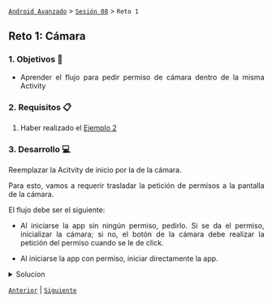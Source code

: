 [`Android Avanzado`](../..#readme) > [`Sesión 08`](..#readme) > `Reto 1`

## Reto 1: Cámara

<div style="text-align: justify;">




### 1. Objetivos :dart:

- Aprender el flujo para pedir permiso de cámara dentro de la misma Activity

### 2. Requisitos :clipboard:

1. Haber realizado el [Ejemplo 2](Ejemplo-02)

### 3. Desarrollo :computer:

Reemplazar la Acitvity de inicio por la de la cámara.

Para esto, vamos a requerir trasladar la petición de permisos a la pantalla de la cámara.

El flujo debe ser el siguiente:

- Al iniciarse la app sin ningún permiso, pedirlo. Si se da el permiso, inicializar la cámara; si no, el botón de la cámara debe realizar la petición del permiso cuando se le de click.

- Al iniciarse la app con permiso, iniciar directamente la app.

<details>
	<summary>Solucion</summary>
1. En el archivo de Manifiesto, Reemplazar 


```xml
<activity android:name=".CameraActivity">
```

por

```xml
<activity android:name=".CameraActivity">
```

2. copiar y pegar las funciones ***onRequestPermissionResult***, ***checkCameraPermission*** y ***requestPermissions*** en *CameraActivity*

3. Escribir esta condicionante

```kotlin
if(checkCameraPermission()){
            startCamera()
        } else{
            requestPermissions()
            capture_button.setOnClickListener {
                requestPermissions()
            }
        }
```

</details>



[`Anterior`](../Ejemplo-01#readme) | [`Siguiente`](..#readme)      

</div>


